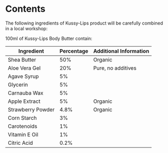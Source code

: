 

# Contents

The following ingredients of Kussy-Lips product will be carefully combined in a local workshop:

100ml of Kussy-Lips Body Butter contain:


| Ingredient        | Percentage | Additional Information |
| ----------------- | ---------- | ---------------------- |
| Shea Butter       | 50%        | Organic                |
| Aloe Vera Gel     | 20%        | Pure, no additives     |
| Agave Syrup       | 5%         |                        |
| Glycerin          | 5%         |                        |
| Carnauba Wax      | 5%         |                        |
| Apple Extract     | 5%         | Organic                |
| Strawberry Powder | 4.8%       | Organic                |
| Corn Starch       | 3%         |                        |
| Carotenoids       | 1%         |                        |
| Vitamin E Oil     | 1%         |                        |
| Citric Acid       | 0.2%       |                        |

